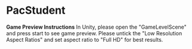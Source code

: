 # PacStudent
**Game Preview Instructions** In Unity, please open the "GameLevelScene" and press start to see game preview. Please untick the "Low Resolution Aspect Ratios" and set aspect ratio to "Full HD" for best results.
